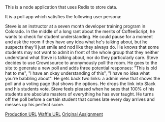 This is a node application that uses Redis to store data.

It is a poll app which satisfies the following user persona:

Steve is an instructor at a seven month developer training program in Colorado. In the middle of a long rant about the merits of CoffeeScript, he wants to check for student understanding. He could pause for a moment and ask the room if they have any idea what he's talking about, but he suspects they'll just smile and nod like they always do. He knows that some students may not want to admit in front of the whole group that they neither understand what Steve is talking about, nor do they particularly care.
Steve decides to use Crowdsource to anonymously poll the room.
He goes to the site to generate a new poll and adds three potential responses: "This is old hat to me", "I have an okay understanding of this", "I have no idea what you're babbling about".
He gets back two links: a admin view that shows the poll and a voting page that shows the options.
He drops the link into Slack and his students vote.
Steve feels pleased when he sees that 100% of his students are absolute masters of everything he has ever taught.
He turns off the poll before a certain student that comes late every day arrives and messes up his perfect score.

[Production URL](http://interpoll.herokuapp.com/)
[Waffle URL](https://waffle.io/imwithsam/interpoll)
[Original Assignment](https://github.com/turingschool/curriculum/blob/master/source/projects/real_time.markdown)
